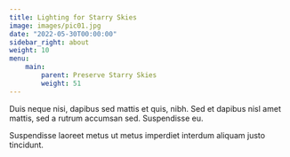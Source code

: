 ```yaml
---
title: Lighting for Starry Skies
image: images/pic01.jpg
date: "2022-05-30T00:00:00"
sidebar_right: about
weight: 10
menu:
    main:
        parent: Preserve Starry Skies
        weight: 51
---
```

Duis neque nisi, dapibus sed mattis et quis, nibh. Sed et dapibus nisl amet
mattis, sed a rutrum accumsan sed. Suspendisse eu.
<!-- more -->
Suspendisse laoreet metus ut metus imperdiet interdum aliquam justo tincidunt.
